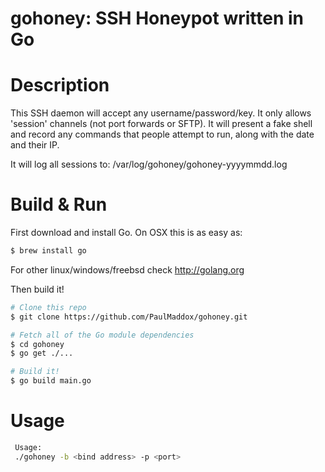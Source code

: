 gohoney: SSH Honeypot written in Go
=======

# Description

 This SSH daemon will accept any username/password/key.
 It only allows 'session' channels (not port forwards or SFTP).
 It will present a fake shell and record any commands that
 people attempt to run, along with the date and their IP.

 It will log all sessions to:
 /var/log/gohoney/gohoney-yyyymmdd.log

# Build & Run

First download and install Go. 
On OSX this is as easy as:

```bash
$ brew install go
```

For other linux/windows/freebsd check http://golang.org

Then build it!

```bash
# Clone this repo
$ git clone https://github.com/PaulMaddox/gohoney.git

# Fetch all of the Go module dependencies
$ cd gohoney
$ go get ./...

# Build it!
$ go build main.go
```

# Usage

```bash
 Usage:
 ./gohoney -b <bind address> -p <port>
```


